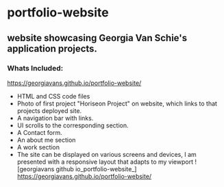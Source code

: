 # portfolio-website
## website showcasing Georgia Van Schie's application projects.
### Whats Included:
https://georgiavans.github.io/portfolio-website/
* HTML and CSS code files
* Photo of first project "Horiseon Project" on website, which links to that projects deployed site.
* A navigation bar with links. 
* UI scrolls to the corresponding section.
* A Contact form. 
* An about me section 
* A work section
* The site can be displayed on various screens and devices, I am presented with a responsive layout that adapts to my viewport
![georgiavans github io_portfolio-website_]
https://georgiavans.github.io/portfolio-website/
